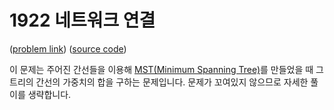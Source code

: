 # 1922 네트워크 연결

([problem link](https://www.acmicpc.net/problem/1922)) ([source code](../problems/acmicpc_1922.cpp))

이 문제는 주어진 간선들을 이용해 [MST(Minimum Spanning Tree)](MST.md)를 만들었을 때 그 트리의 간선의 가중치의 합을 구하는 문제입니다. 문제가 꼬여있지 않으므로 자세한 풀이를 생략합니다.